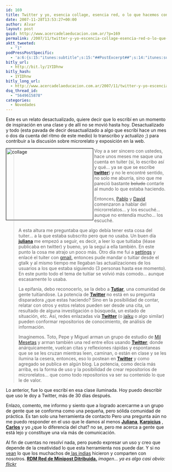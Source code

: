 ```yaml
---
id: 169
title: Twitter y yo, esencia collage, esencia red, o lo que hacemos con lo que nos dan
date: 2007-11-28T13:53:27+00:00
author: Alvar
layout: post
guid: http://www.acercadelaeducacion.com.ar/?p=169
permalink: /2007/11/twitter-y-yo-escencia-collage-esencia-red-o-lo-que-hacemos-con-lo-que-nos-dan/
aktt_tweeted:
  - "1"
podPressPostSpecific:
  - 'a:6:{s:15:"itunes:subtitle";s:15:"##PostExcerpt##";s:14:"itunes:summary";s:15:"##PostExcerpt##";s:15:"itunes:keywords";s:17:"##WordPressCats##";s:13:"itunes:author";s:10:"##Global##";s:15:"itunes:explicit";s:2:"No";s:12:"itunes:block";s:2:"No";}'
bitly_url:
  - http://bit.ly/1YIDhnw
bitly_hash:
  - 1YIDhnw
bitly_long_url:
  - http://www.acercadelaeducacion.com.ar/2007/11/twitter-y-yo-escencia-collage-esencia-red-o-lo-que-hacemos-con-lo-que-nos-dan/
dsq_thread_id:
  - "5649615878"
categories:
  - Novedades
---
```

Este es un relato desactualizado, quiere decir que lo escribí en un momento de inspiración en una clase y de allí no se movió hasta hoy. Desactualizado y todo (esta pavada de decir desactualizado a algo que escribí hace un mes o dos da cuenta del ritmo de este medio) lo transcribo y actualizo ;) para contribuir a la discusión sobre microrelato y exposición en la web.

<img src="http://farm1.static.flickr.com/41/113461200_b0b6efcb05.jpg?v=0" alt="collage" align="left" border="1" height="224" width="272" />
<blockquote>Voy a a ser sincero con ustedes, hace unos meses me saque una cuenta en tuiter (si, lo escribo así y qué... ya se que se escribe <strong><a href="http://www.twitter.com" title="twitter">twitter</a></strong>)  y no le encontré sentido, no solo me aburría, sino que me pareció bastante <strike>boludo</strike> contarle al mundo lo que estaba haciendo.

Entonces, <a href="http://www.pablomancini.com.ar/category/twitter/" title="busqueda de twitter en blog de Pablo Mancini" target="_blank">Pablo</a> y <a href="http://www.deugarte.com/?s=twitter&amp;submit=busca+en+el+blog" title="busqueda de twitter en blog de David de Ugarte">David</a> comenzaron a hablar del microrrelatos... y los escuché... aunque no entendía mucho... los escuché.

A esta altura me preguntaba que algo debía tener esta cosa del tuiter... a la que estaba subscrito pero que no usaba. Un buen día <strong><a href="http://www.twitter.com/julianab" title="Juliana Broesner">juliana</a></strong> me empezó a seguir, es decir, a leer lo que tuitiaba (léase publicaba en twitter) y bueno, yo la seguí a ella también. En este punto la cosa me atrajo un poco más. Otro día me fui a <a href="http://twitter.com/account/settings" title="settings">settings</a> y enlacé el tuiter con <a href="http://www.gmail.com" title="gmail">gmail,</a> entonces pude mandar o tuitiar desde el gtalk y al mismo tiempo me llegaban las actualizaciones de los usuarios a los que estaba siguiendo (3 personas hasta ese momento). En este punto todo el tema de tuitiar se volvió más comodo... aunque escasamente lo usaba.

La epifanía, debo reconocerlo, se la debo a <strong><a href="http://www.tuitiar.blogspot.com">Tutiar</a></strong>, una comunidad de gente tuitiandose.
La potencia de <strong><a href="http://www.twitter.com" title="twitter">Twitter</a></strong> no está en su pregunta disparadora ¿que estas haciendo? Sino en la posibilidad de contar, relatar con otros y estos relatos pueden ser desde una cita, un resultado de alguna investigación o búsqueda, un estado de situación, etc. Así, redes enlazadas vía <strong><a href="http://www.twitter.com" title="twitter">Twitter</a></strong> (o <a href="http://jaiku.com/" title="Jaiku">jaiku</a> o algo similar) pueden conformar repositorios de conocimiento, de análisis de información.

Imaginemos. Toto, Pepe  y Miguel arman un grupo de estudio de <a href="http://es.wikipedia.org/wiki/Mil_Mesetas" title="Mil Mesetas">Mil Mesetas</a> y arman también una red entre ellos usando <strong><a href="http://www.twitter.com" title="twitter">Twitter</a></strong>; donde anárquicamente, vuelcan citas y reflexiones rápidas y espontaneas que se se les cruzan mientras leen, caminan, o están en clase y se les ilumina la cesera, entonces, eso lo postean en <strong><a href="http://www.twitter.com" title="twitter">Twitter</a></strong> y como agregado se publica en algún blog. La potencia, como decía más arriba, es la forma de uso y la posibilidad de crear repositorios de microrelatos... que como todo repositorios va ser su contenido lo que le de valor.</blockquote>
Lo anterior, fue lo que escribí en esa clase iluminada. Hoy puedo describir que uso le doy a Twitter, más de  30 días después.

Enlazo, comento, me informo y siento que a logrado acercarme a un grupo de gente que se conforma como una pequeña, pero sólida comunidad de práctica. Es tan solo una herramienta de contacto Pero una pregunta aún no me puedo responder en el uso que le damos al menos <strong><a href="http://www.ciberescrituras.com/index.php?s=twitter" title="twitter en ciberescrituras">Juliana</a></strong>, <strong><a href="http://www.karpicius.com.ar/index.php?s=twitter" title="twitter en karpicius">Karpicius</a></strong> , <strong><a href="http://lodigital.com.ar/moebius/?s=twitter" title="twitter en moebius">Carlos</a></strong> y yo ¿que lo diferencia del chat? no se, pero me acerca a gente que está lejo y constituye una vía más de comunicación.

Al fin de cuentas no resolví nada, pero puedo expresar un uso y creo que depende de la creatividad lo que esta herramienta nos puede dar. Y si no <a href="http://www.deugarte.com/rmd" title="RDM">vean</a> lo que los muchachos de<a href="http://lasindias.net" title="las indias"> las indias</a> hicieron y comparten con nosotros. <strong><a href="http://www.deugarte.com/rmd" title="RDM">RDM Red de Minipost Ditribuida.</a></strong>
<em>
imagen... ya es algo casi obvio: <a href="http://www.flickr.com">flickr</a></em>
